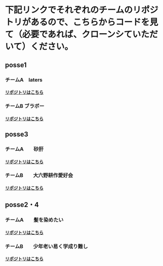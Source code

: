 # 下記リンクでそれぞれのチームのリポジトリがあるので、こちらからコードを見て（必要であれば、クローンシていただいて）ください。


## posse1

### チームA　laters
#### [リポジトリはこちら](https://github.com/posse-ap/rookie_hackathon-202212-team1A)

### チームB ブラボー
#### [リポジトリはこちら](https://github.com/posse-ap/rookie_hackathon-202212-team1B)

## posse3

### チームA　　砂肝
#### [リポジトリはこちら](https://github.com/posse-ap/rookie_hackathon-202212-team3A)

### チームB　　大六野耕作愛好会
#### [リポジトリはこちら](https://github.com/posse-ap/rookie_hackathon-202212-team3B)


## posse2・4

### チームA　　髪を染めたい
#### [リポジトリはこちら](https://github.com/posse-ap/rookie_hackathon-202212-team2and4A)

### チームB　　少年老い易く学成り難し
#### [リポジトリはこちら](https://github.com/posse-ap/rookie_hackathon-202212-team2and4B)






